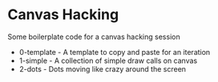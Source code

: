 Canvas Hacking
==============

Some boilerplate code for a canvas hacking session

* 0-template - A template to copy and paste for an iteration
* 1-simple - A collection of simple draw calls on canvas
* 2-dots - Dots moving like crazy around the screen
